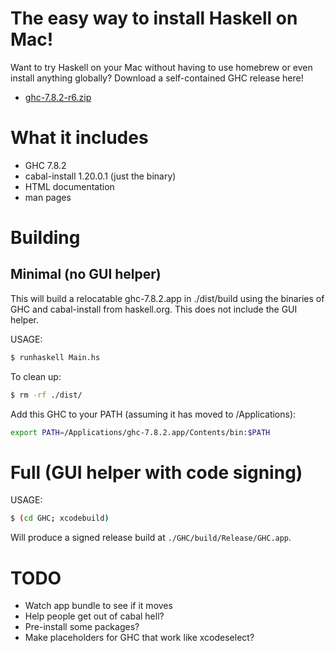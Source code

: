 # The easy way to install Haskell on Mac!

Want to try Haskell on your Mac without having to use homebrew or
even install anything globally? Download a self-contained GHC release here!

* [ghc-7.8.2-r6.zip](https://github.com/etrepum/ghc-dot-app/releases/download/v7.8.2-r6/ghc-7.8.2-r6.zip)

# What it includes

* GHC 7.8.2
* cabal-install 1.20.0.1 (just the binary)
* HTML documentation
* man pages

# Building

## Minimal (no GUI helper)

This will build a relocatable ghc-7.8.2.app in ./dist/build using
the binaries of GHC and cabal-install from haskell.org. This does not
include the GUI helper.

USAGE:

```bash
$ runhaskell Main.hs
```

To clean up:

```bash
$ rm -rf ./dist/
```

Add this GHC to your PATH (assuming it has moved to /Applications):

```bash
export PATH=/Applications/ghc-7.8.2.app/Contents/bin:$PATH
```

# Full (GUI helper with code signing)

USAGE:

```bash
$ (cd GHC; xcodebuild)
```

Will produce a signed release build at `./GHC/build/Release/GHC.app`.

# TODO

* Watch app bundle to see if it moves
* Help people get out of cabal hell?
* Pre-install some packages?
* Make placeholders for GHC that work like xcodeselect?
